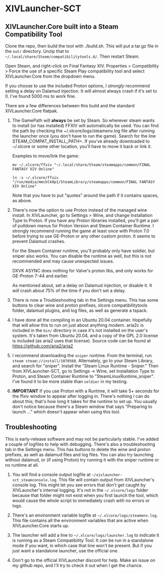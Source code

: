 # XIVLauncher-SCT
## XIVLauncher.Core built into a Steam Compatibility Tool

Clone the repo, then build the tool with ./build.sh. This will put a tar.gz file in the `out/` directory. Unzip that to `~/.local/share/Steam/compatibilitytools.d/`. Then restart Steam.

Open Steam, and right-click on Final Fantasy XIV. Properties > Compatibility > Force the use of a specific Steam Play compatibility tool and select XIVLauncher.Core from the dropdown menu.

If you choose to use the included Proton options, I *strongly* recommend setting a delay on Dalamud injection. It will almost always crash if it's set to 0. I've found 5000 ms to work fine.

There are a few differences between this build and the standard XIVLauncher.Core flatpak.

1. The GamePath will **always** be set by Steam. So wherever steam wants to install (or has installed) FFXIV will automatically be used. You can find the path by checking the ~/.xlcore/logs/steamenv.log file after running the launcher once (you don't have to run the game). Search for the line STEAM_COMPAT_INSTALL_PATH=. If you've already downloaded to ~/.xlcore or some other location, you'll have to move it back or link it.

    Examples to move/link the game:

    `mv ~/.xlcore/ffxiv "~/.local/share/Steam/steamapps/common/FINAL FANTASY XIV Online"`

    `ln -s ~/.xlcore/ffxiv "/run/media/mmcblk0p1/SteamLibrary/steamapps/common/FINAL FANTASY XIV Online"`

    Note that you have to put "quotes" around the path if it contains spaces, as above. 

2. There's now the option to use Proton instead of the managed wine install. In XIVLauncher, go to Settings > Wine, and change Installation Type to Proton. If you have any Proton libraries installed, you'll get a pair of pulldown menus for Proton Version and Steam Container Runtime. I strongly recommend running the game at least once with Proton 7.0 before trying to use GE-Proton or any other custom proton. It seems to prevent Dalamud crashes.

    For the Steam Container runtime, you'll probably only have soldier, but sniper also works. You can disable the runtime as well, but this is not recommended and may cause unexpected issues.

    DXVK ASYNC does nothing for Valve's proton libs, and only works for GE-Proton 7-44 and earlier.

    As mentioned about, set a delay on Dalamud injection, or disable it. It *will* crash about 75% of the time if you don't set a delay.

3. There is now a Troubleshooting tab in the Settings menu. This has some buttons to clear wine and proton prefixes, xlcore compatibilitytools folder, dalamud plugins, and log files, as well as generate a tspack.

4. I have done all the compiling in an Ubuntu 20.04 container. Hopefully that will allow this to run on just about anything modern. aria2c is included in the `bin/` directory in case it's not installed on the user's system. It's taken from Ubuntu 20.04, and a copy of the GPL 2.0 license is included (as aria2 uses that license). Source code can be found at https://github.com/aria2/aria2

5. I recommend downloading the `sniper` runtime. From the terminal, run `steam steam://install/1070560`. Alternately, go to your Steam Library, and search for "sniper". Install the "Steam Linux Runtime - Sniper." Then from XIVLauncher-SCT, go to Settings -> Wine, set Installation Type to Proton, and Steam Container Runtime to "SteamLinuxRuntime_sniper". I've found it to be more stable than `soldier` in my testing.

6. **IMPORTANT** If you use Proton with a Runtime, it will take 5+ seconds for the ffxiv window to appear after logging in. There's nothing I can do about this; that's how long it takes for the runtime to set up. You usually don't notice because there's a Steam window that says "Preparing to launch ..." which doesn't appear when using this tool.

## Troubleshooting

This is early-release software and may not be particularly stable. I've added a couple of logfiles to help with debugging. There's also a troubleshooting tab in the Settings menu. This has buttons to delete the wine and proton prefixes, as well as dalamud files and log files. You can also try launching without dalamud, or (if using Proton) try running it with the sniper runtime or no runtime at all.

1. You will find a console output logfile at `~/xivlauncher-sct_steamconsole.log`. This file will contain output from XIVLauncher's console log. This might let you see errors that don't get caught by XIVLauncher's internal logging. It's not in the `~/.xlcore/logs` folder because that folder might not exist when you first launch the tool, which would cause the whole script to immediately crash with no errors or logs.

2. There's an environment variable logfile at `~/.xlcore/logs/steamenv.log`. This file contains all the environment variables that are active when XIVLauncher.Core starts up.

3. The launcher will add a line to `~/.xlcore/logs/launcher.log` to indicate it is running as a Steam Compatibility Tool. It *can* be run in a standalone mode if you want, in which case that line won't be present. But if you just want a standalone launcher, use the official one.

4. Don't go to the official XIVLauncher discord for help. Make an issue on my github repo, and I'll try to check it out when I get the chance.